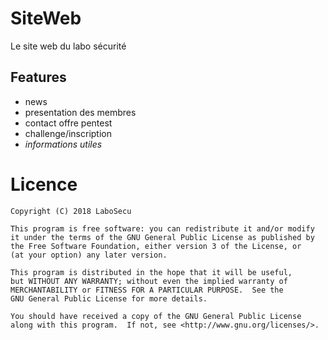 # SiteWeb
Le site web du labo sécurité

## Features
* news
* presentation des membres
* contact offre pentest
* challenge/inscription
* *informations utiles*

# Licence

```text
Copyright (C) 2018 LaboSecu

This program is free software: you can redistribute it and/or modify
it under the terms of the GNU General Public License as published by
the Free Software Foundation, either version 3 of the License, or
(at your option) any later version.

This program is distributed in the hope that it will be useful,
but WITHOUT ANY WARRANTY; without even the implied warranty of
MERCHANTABILITY or FITNESS FOR A PARTICULAR PURPOSE.  See the
GNU General Public License for more details.

You should have received a copy of the GNU General Public License
along with this program.  If not, see <http://www.gnu.org/licenses/>.
```
